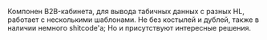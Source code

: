 Компонен B2B-кабинета, для вывода табичных данных с разных HL, работает с несколькими шаблонами. 
Не без костылей и дублей, также в наличии немного shitcode'а; Но и присутствуют интересные решения.